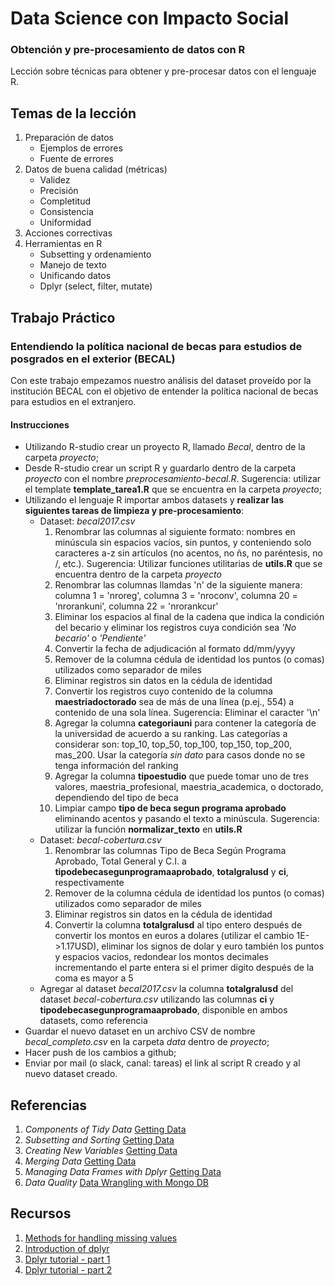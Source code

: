 # Data Science con Impacto Social

### Obtención y pre-procesamiento de datos con R

Lección sobre técnicas para obtener y pre-procesar datos con el lenguaje R.

## Temas de la lección

1. Preparación de datos
	+ Ejemplos de errores
	+ Fuente de errores
2. Datos de buena calidad (métricas)
	+ Validez
	+ Precisión
	+ Completitud
	+ Consistencia
	+ Uniformidad
3. Acciones correctivas
4. Herramientas en R
	+ Subsetting y ordenamiento
	+ Manejo de texto
	+ Unificando datos
	+ Dplyr (select, filter, mutate)

## Trabajo Práctico

### Entendiendo la política nacional de becas para estudios de posgrados en el exterior (BECAL)

Con este trabajo empezamos nuestro análisis del dataset proveído por la institución BECAL con el objetivo de entender la política nacional de becas para estudios en el extranjero.

#### Instrucciones

* Utilizando R-studio crear un proyecto R, llamado _Becal_, dentro de la carpeta _proyecto_;
* Desde R-studio crear un script R y guardarlo dentro de la carpeta _proyecto_ con el nombre _preprocesamiento-becal.R_. Sugerencia: utilizar el template **template_tarea1.R** que se encuentra en la carpeta _proyecto_;
* Utilizando el lenguaje R importar ambos datasets y **realizar las siguientes tareas de limpieza y pre-procesamiento**:
	+ Dataset: _becal2017.csv_
		1. Renombrar las columnas al siguiente formato: nombres en minúscula sin espacios vacíos, sin puntos, y conteniendo solo caracteres a-z sin artículos (no acentos, no ñs, no paréntesis, no /, etc.). Sugerencia: Utilizar funciones utilitarias de **utils.R** que se encuentra dentro de la carpeta _proyecto_
		2. Renombrar las columnas llamdas 'n' de la siguiente manera: columna 1 = 'nroreg', columna 3 = 'nroconv', columna 20 = 'nrorankuni', columna 22 = 'nrorankcur'
		3. Eliminar los espacios al final de la cadena que indica la condición del becario y eliminar los registros cuya condición sea _'No becario'_ o _'Pendiente'_
		4. Convertir la fecha de adjudicación al formato dd/mm/yyyy
		5. Remover de la columna cédula de identidad los puntos (o comas) utilizados como separador de miles
		6. Eliminar registros sin datos en la cédula de identidad
		7. Convertir los registros cuyo contenido de la columna **maestriadoctorado** sea de más de una línea (p.ej., 554) a contenido de una sola línea. Sugerencia: Eliminar el caracter '\n'
		8. Agregar la columna **categoriauni** para contener la categoría de la universidad de acuerdo a su ranking. Las categorías a considerar son: top_10, top_50, top_100, top_150, top_200, mas_200. Usar la categoría _sin dato_ para casos donde no se tenga información del ranking
		9. Agregar la columna **tipoestudio** que puede tomar uno de tres valores, maestria_profesional, maestria_academica, o doctorado, dependiendo del tipo de beca
		10. Limpiar campo **tipo de beca segun programa aprobado** eliminando acentos y pasando el texto a minúscula. Sugerencia: utilizar la función **normalizar_texto** en **utils.R**
	+ Dataset: _becal-cobertura.csv_
		1. Renombrar las columnas Tipo de Beca Según Programa Aprobado, Total General y C.I. a **tipodebecasegunprogramaaprobado**, **totalgralusd** y **ci**, respectivamente 
		2. Remover de la columna cédula de identidad los puntos (o comas) utilizados como separador de miles
		3. Eliminar registros sin datos en la cédula de identidad
		4. Convertir la columna **totalgralusd** al tipo entero después de convertir los montos en euros a dolares (utilizar el cambio 1E->1.17USD), eliminar los signos de dolar y euro también los puntos y espacios vacios, redondear los montos decimales incrementando el parte entera si el primer digito después de la coma es mayor a 5 
	+ Agregar al dataset _becal2017.csv_ la columna **totalgralusd** del dataset _becal-cobertura.csv_ utilizando las columnas **ci** y **tipodebecasegunprogramaaprobado**, disponible en ambos datasets, como referencia
* Guardar el nuevo dataset en un archivo CSV de nombre _becal_completo.csv_ en la carpeta _data_ dentro de _proyecto_;
* Hacer push de los cambios a github;
* Enviar por mail (o slack, canal: tareas) el link al script R creado y al nuevo dataset creado.

## Referencias

1. _Components of Tidy Data_ [Getting Data](https://github.com/DataScienceSpecialization/courses/blob/master/03_GettingData/01_03_componentsOfTidyData/index.Rmd)
2. _Subsetting and Sorting_ [Getting Data](https://github.com/DataScienceSpecialization/courses/blob/master/03_GettingData/03_01_subsettingAndSorting/index.Rmd)
3. _Creating New Variables_ [Getting Data](https://github.com/DataScienceSpecialization/courses/blob/master/03_GettingData/03_03_creatingNewVariables/index.Rmd)
4. _Merging Data_ [Getting Data](https://github.com/DataScienceSpecialization/courses/blob/master/03_GettingData/03_05_mergingData/index.Rmd)
5. _Managing Data Frames with Dplyr_ [Getting Data](https://github.com/DataScienceSpecialization/courses/blob/master/03_GettingData/dplyr/dplyr.pdf)
6. _Data Quality_ [Data Wrangling with Mongo DB](https://www.udacity.com/course/data-wrangling-with-mongodb--ud032)

## Recursos

1. [Methods for handling missing values](https://gallery.cortanaintelligence.com/Experiment/Methods-for-handling-missing-values-1)
2. [Introduction of dplyr](https://www.r-bloggers.com/hadley-wickham-presents-dplyr-at-user-2014/)
3. [Dplyr tutorial - part 1](https://www.r-bloggers.com/hadley-wickhams-dplyr-tutorial-at-user-2014-part-1/)
4. [Dplyr tutorial - part 2](https://www.r-bloggers.com/hadley-wickhams-dplyr-tutorial-at-user-2014-part-2/)